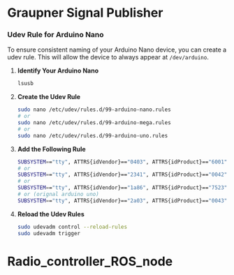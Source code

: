 # Graupner Signal Publisher

### Udev Rule for Arduino Nano

To ensure consistent naming of your Arduino Nano device, you can create a udev rule. This will allow the device to always appear at `/dev/arduino`.

1. **Identify Your Arduino Nano**

    ```sh
    lsusb
    ```

2. **Create the Udev Rule**

    ```sh
    sudo nano /etc/udev/rules.d/99-arduino-nano.rules
    # or
    sudo nano /etc/udev/rules.d/99-arduino-mega.rules
    # or
    sudo nano /etc/udev/rules.d/99-arduino-uno.rules
    ```

3. **Add the Following Rule**

    ```sh
    SUBSYSTEM=="tty", ATTRS{idVendor}=="0403", ATTRS{idProduct}=="6001", SYMLINK+="arduino"
    # or
    SUBSYSTEM=="tty", ATTRS{idVendor}=="2341", ATTRS{idProduct}=="0042", SYMLINK+="arduino"
    # or
    SUBSYSTEM=="tty", ATTRS{idVendor}=="1a86", ATTRS{idProduct}=="7523", SYMLINK+="arduino"
    # or (orignal arduino uno)
    SUBSYSTEM=="tty", ATTRS{idVendor}=="2a03", ATTRS{idProduct}=="0043", SYMLINK+="arduino"
    ```

4. **Reload the Udev Rules**

    ```sh
    sudo udevadm control --reload-rules
    sudo udevadm trigger
    ```
# Radio_controller_ROS_node
